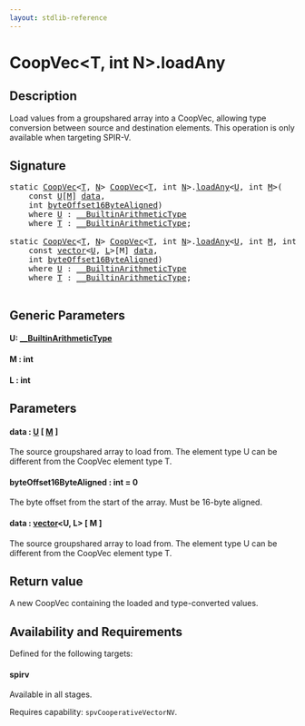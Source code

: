 ```yaml
---
layout: stdlib-reference
---
```


# CoopVec\<T, int N\>\.loadAny

## Description

Load values from a groupshared array into a CoopVec, allowing type conversion between source and destination elements.
This operation is only available when targeting SPIR-V.



## Signature 

<pre>
<span class='code_keyword'>static</span> <a href="index.html" class="code_type">CoopVec</a>&lt;<a href="index.html#typeparam-T" class="code_type">T</a>, <a href="index.html#decl-N" class="code_var">N</a>&gt; <a href="index.html" class="code_type">CoopVec</a>&lt;<a href="index.html#typeparam-T" class="code_type">T</a>, <span class="code_keyword">int</span> <a href="index.html#decl-N" class="code_var">N</a>&gt;.<a href="loadany-4.html">loadAny</a>&lt;<a href="loadany-4.html#typeparam-U" class="code_type">U</a>, <span class="code_keyword">int</span> <a href="loadany-4.html#decl-M" class="code_var">M</a>&gt;(
    <span class="code_keyword">const</span> <a href="loadany-4.html#typeparam-U" class="code_type">U</a>[<a href="loadany-4.html#decl-M" class="code_var">M</a>] <a href="loadany-4.html#decl-data" class="code_param">data</a>,
    <span class="code_keyword">int</span> <a href="loadany-4.html#decl-byteOffset16ByteAligned" class="code_param">byteOffset16ByteAligned</a>)
    <span class='code_keyword'>where</span> <a href="loadany-4.html#typeparam-U" class="code_type">U</a> : <a href="../../interfaces/0_builtinarithmetictype-029j/index.html" class="code_type">__BuiltinArithmeticType</a>
    <span class='code_keyword'>where</span> <a href="index.html#typeparam-T" class="code_type">T</a> : <a href="../../interfaces/0_builtinarithmetictype-029j/index.html" class="code_type">__BuiltinArithmeticType</a>;

<span class='code_keyword'>static</span> <a href="index.html" class="code_type">CoopVec</a>&lt;<a href="index.html#typeparam-T" class="code_type">T</a>, <a href="index.html#decl-N" class="code_var">N</a>&gt; <a href="index.html" class="code_type">CoopVec</a>&lt;<a href="index.html#typeparam-T" class="code_type">T</a>, <span class="code_keyword">int</span> <a href="index.html#decl-N" class="code_var">N</a>&gt;.<a href="loadany-4.html">loadAny</a>&lt;<a href="loadany-4.html#typeparam-U" class="code_type">U</a>, <span class="code_keyword">int</span> <a href="loadany-4.html#decl-M" class="code_var">M</a>, <span class="code_keyword">int</span> <a href="loadany-4.html#decl-L" class="code_var">L</a>&gt;(
    <span class="code_keyword">const</span> <a href="../vector/index.html" class="code_type">vector</a>&lt;<a href="loadany-4.html#typeparam-U" class="code_type">U</a>, <a href="loadany-4.html#decl-L" class="code_var">L</a>&gt;[M] <a href="loadany-4.html#decl-data" class="code_param">data</a>,
    <span class="code_keyword">int</span> <a href="loadany-4.html#decl-byteOffset16ByteAligned" class="code_param">byteOffset16ByteAligned</a>)
    <span class='code_keyword'>where</span> <a href="loadany-4.html#typeparam-U" class="code_type">U</a> : <a href="../../interfaces/0_builtinarithmetictype-029j/index.html" class="code_type">__BuiltinArithmeticType</a>
    <span class='code_keyword'>where</span> <a href="index.html#typeparam-T" class="code_type">T</a> : <a href="../../interfaces/0_builtinarithmetictype-029j/index.html" class="code_type">__BuiltinArithmeticType</a>;

</pre>

## Generic Parameters

####  <a id="typeparam-U"></a>U: [\_\_BuiltinArithmeticType](../../interfaces/0_builtinarithmetictype-029j/index.html)
####  <a id="decl-M"></a>M  : int
####  <a id="decl-L"></a>L  : int

## Parameters

####  <a id="decl-data"></a>data  : [U](loadany-4.html#typeparam-U) \[ [M](loadany-4.html#decl-M) \]
The source groupshared array to load from. The element type U can be different from the CoopVec element type T.

####  <a id="decl-byteOffset16ByteAligned"></a>byteOffset16ByteAligned  : int = 0
The byte offset from the start of the array. Must be 16-byte aligned.

####  <a id="decl-data"></a>data  : [vector](../vector/index.html)\<U, L\> \[ M \]
The source groupshared array to load from. The element type U can be different from the CoopVec element type T.


## Return value
A new CoopVec containing the loaded and type-converted values.


## Availability and Requirements

Defined for the following targets:

#### spirv
Available in all stages.

Requires capability: `spvCooperativeVectorNV`.


